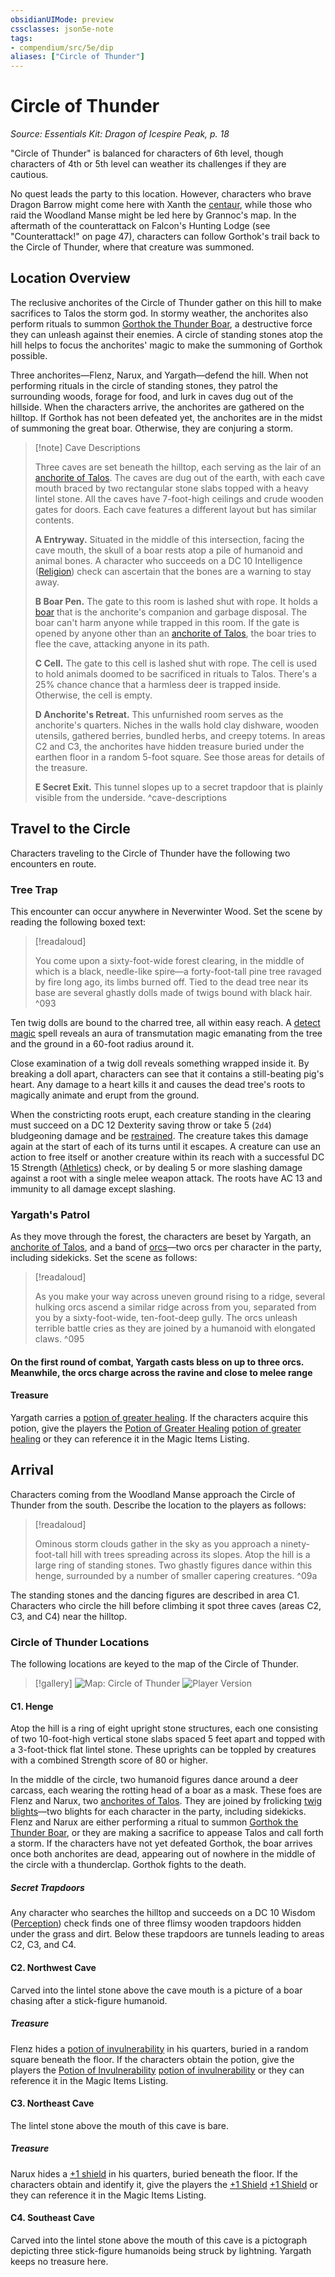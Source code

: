 ```yaml
---
obsidianUIMode: preview
cssclasses: json5e-note
tags:
- compendium/src/5e/dip
aliases: ["Circle of Thunder"]
---
```

# Circle of Thunder
*Source: Essentials Kit: Dragon of Icespire Peak, p. 18* 

"Circle of Thunder" is balanced for characters of 6th level, though characters of 4th or 5th level can weather its challenges if they are cautious.

No quest leads the party to this location. However, characters who brave Dragon Barrow might come here with Xanth the [centaur](/3-Mechanics/CLI/bestiary/monstrosity/centaur.md), while those who raid the Woodland Manse might be led here by Grannoc's map. In the aftermath of the counterattack on Falcon's Hunting Lodge (see "Counterattack!" on page 47), characters can follow Gorthok's trail back to the Circle of Thunder, where that creature was summoned.

## Location Overview

The reclusive anchorites of the Circle of Thunder gather on this hill to make sacrifices to Talos the storm god. In stormy weather, the anchorites also perform rituals to summon [Gorthok the Thunder Boar](/3-Mechanics/CLI/bestiary/npc/gorthok-the-thunder-boar-dip.md), a destructive force they can unleash against their enemies. A circle of standing stones atop the hill helps to focus the anchorites' magic to make the summoning of Gorthok possible.

Three anchorites—Flenz, Narux, and Yargath—defend the hill. When not performing rituals in the circle of standing stones, they patrol the surrounding woods, forage for food, and lurk in caves dug out of the hillside. When the characters arrive, the anchorites are gathered on the hilltop. If Gorthok has not been defeated yet, the anchorites are in the midst of summoning the great boar. Otherwise, they are conjuring a storm.

> [!note] Cave Descriptions
> 
> Three caves are set beneath the hilltop, each serving as the lair of an [anchorite of Talos](/3-Mechanics/CLI/bestiary/humanoid/anchorite-of-talos-dip.md). The caves are dug out of the earth, with each cave mouth braced by two rectangular stone slabs topped with a heavy lintel stone. All the caves have 7-foot-high ceilings and crude wooden gates for doors. Each cave features a different layout but has similar contents.
> 
> **A Entryway.** Situated in the middle of this intersection, facing the cave mouth, the skull of a boar rests atop a pile of humanoid and animal bones. A character who succeeds on a DC 10 Intelligence ([Religion](/3-Mechanics/CLI/rules/skills.md#Religion)) check can ascertain that the bones are a warning to stay away.
> 
> **B Boar Pen.** The gate to this room is lashed shut with rope. It holds a [boar](/3-Mechanics/CLI/bestiary/beast/boar.md) that is the anchorite's companion and garbage disposal. The boar can't harm anyone while trapped in this room. If the gate is opened by anyone other than an [anchorite of Talos](/3-Mechanics/CLI/bestiary/humanoid/anchorite-of-talos-dip.md), the boar tries to flee the cave, attacking anyone in its path.
> 
> **C Cell.** The gate to this cell is lashed shut with rope. The cell is used to hold animals doomed to be sacrificed in rituals to Talos. There's a 25% chance chance that a harmless deer is trapped inside. Otherwise, the cell is empty.
> 
> **D Anchorite's Retreat.** This unfurnished room serves as the anchorite's quarters. Niches in the walls hold clay dishware, wooden utensils, gathered berries, bundled herbs, and creepy totems. In areas C2 and C3, the anchorites have hidden treasure buried under the earthen floor in a random 5-foot square. See those areas for details of the treasure.
> 
> **E Secret Exit.** This tunnel slopes up to a secret trapdoor that is plainly visible from the underside.
^cave-descriptions

## Travel to the Circle

Characters traveling to the Circle of Thunder have the following two encounters en route.

### Tree Trap

This encounter can occur anywhere in Neverwinter Wood. Set the scene by reading the following boxed text:

> [!readaloud] 
> 
> You come upon a sixty-foot-wide forest clearing, in the middle of which is a black, needle-like spire—a forty-foot-tall pine tree ravaged by fire long ago, its limbs burned off. Tied to the dead tree near its base are several ghastly dolls made of twigs bound with black hair.
^093

Ten twig dolls are bound to the charred tree, all within easy reach. A [detect magic](/3-Mechanics/CLI/spells/detect-magic.md) spell reveals an aura of transmutation magic emanating from the tree and the ground in a 60-foot radius around it.

Close examination of a twig doll reveals something wrapped inside it. By breaking a doll apart, characters can see that it contains a still-beating pig's heart. Any damage to a heart kills it and causes the dead tree's roots to magically animate and erupt from the ground.

When the constricting roots erupt, each creature standing in the clearing must succeed on a DC 12 Dexterity saving throw or take 5 (`2d4`) bludgeoning damage and be [restrained](/3-Mechanics/CLI/rules/conditions.md#restrained). The creature takes this damage again at the start of each of its turns until it escapes. A creature can use an action to free itself or another creature within its reach with a successful DC 15 Strength ([Athletics](/3-Mechanics/CLI/rules/skills.md#Athletics)) check, or by dealing 5 or more slashing damage against a root with a single melee weapon attack. The roots have AC 13 and immunity to all damage except slashing.

### Yargath's Patrol

As they move through the forest, the characters are beset by Yargath, an [anchorite of Talos](/3-Mechanics/CLI/bestiary/humanoid/anchorite-of-talos-dip.md), and a band of [orcs](/3-Mechanics/CLI/bestiary/humanoid/orc.md)—two orcs per character in the party, including sidekicks. Set the scene as follows:

> [!readaloud] 
> 
> As you make your way across uneven ground rising to a ridge, several hulking orcs ascend a similar ridge across from you, separated from you by a sixty-foot-wide, ten-foot-deep gully. The orcs unleash terrible battle cries as they are joined by a humanoid with elongated claws.
^095

#### On the first round of combat, Yargath casts bless on up to three orcs. Meanwhile, the orcs charge across the ravine and close to melee range


#### Treasure

Yargath carries a [potion of greater healing](/3-Mechanics/CLI/items/potion-of-greater-healing.md). If the characters acquire this potion, give the players the [Potion of Greater Healing](/3-Mechanics/CLI/items/potion-of-greater-healing.md) [potion of greater healing](/3-Mechanics/CLI/decks/magic-item-cards-dip.md#potion%20of%20greater%20healing) or they can reference it in the Magic Items Listing.

## Arrival

Characters coming from the Woodland Manse approach the Circle of Thunder from the south. Describe the location to the players as follows:

> [!readaloud] 
> 
> Ominous storm clouds gather in the sky as you approach a ninety-foot-tall hill with trees spreading across its slopes. Atop the hill is a large ring of standing stones. Two ghastly figures dance within this henge, surrounded by a number of smaller capering creatures.
^09a

The standing stones and the dancing figures are described in area C1. Characters who circle the hill before climbing it spot three caves (areas C2, C3, and C4) near the hilltop.

### Circle of Thunder Locations

The following locations are keyed to the map of the Circle of Thunder.

> [!gallery]
> ![Map: Circle of Thunder](/3-Mechanics/CLI/adventures/essentials-kit-dragon-of-icespire-peak/img/011-map-cot-dm.webp#gallery)
> ![Player Version](/3-Mechanics/CLI/adventures/essentials-kit-dragon-of-icespire-peak/img/012-map-cot-pc.webp#gallery)

#### C1. Henge

Atop the hill is a ring of eight upright stone structures, each one consisting of two 10-foot-high vertical stone slabs spaced 5 feet apart and topped with a 3-foot-thick flat lintel stone. These uprights can be toppled by creatures with a combined Strength score of 80 or higher.

In the middle of the circle, two humanoid figures dance around a deer carcass, each wearing the rotting head of a boar as a mask. These foes are Flenz and Narux, two [anchorites of Talos](/3-Mechanics/CLI/bestiary/humanoid/anchorite-of-talos-dip.md). They are joined by frolicking [twig blights](/3-Mechanics/CLI/bestiary/plant/twig-blight.md)—two blights for each character in the party, including sidekicks. Flenz and Narux are either performing a ritual to summon [Gorthok the Thunder Boar](/3-Mechanics/CLI/bestiary/npc/gorthok-the-thunder-boar-dip.md), or they are making a sacrifice to appease Talos and call forth a storm. If the characters have not yet defeated Gorthok, the boar arrives once both anchorites are dead, appearing out of nowhere in the middle of the circle with a thunderclap. Gorthok fights to the death.

##### Secret Trapdoors

Any character who searches the hilltop and succeeds on a DC 10 Wisdom ([Perception](/3-Mechanics/CLI/rules/skills.md#Perception)) check finds one of three flimsy wooden trapdoors hidden under the grass and dirt. Below these trapdoors are tunnels leading to areas C2, C3, and C4.

#### C2. Northwest Cave

Carved into the lintel stone above the cave mouth is a picture of a boar chasing after a stick-figure humanoid.

##### Treasure

Flenz hides a [potion of invulnerability](/3-Mechanics/CLI/items/potion-of-invulnerability.md) in his quarters, buried in a random square beneath the floor. If the characters obtain the potion, give the players the [Potion of Invulnerability](/3-Mechanics/CLI/items/potion-of-invulnerability.md) [potion of invulnerability](/3-Mechanics/CLI/decks/magic-item-cards-dip.md#potion%20of%20invulnerability) or they can reference it in the Magic Items Listing.

#### C3. Northeast Cave

The lintel stone above the mouth of this cave is bare.

##### Treasure

Narux hides a [+1 shield](/3-Mechanics/CLI/items/1-shield.md) in his quarters, buried beneath the floor. If the characters obtain and identify it, give the players the [+1 Shield](/3-Mechanics/CLI/items/1-shield.md) [+1 Shield](/3-Mechanics/CLI/decks/magic-item-cards-dip.md#+1%20Shield) or they can reference it in the Magic Items Listing.

#### C4. Southeast Cave

Carved into the lintel stone above the mouth of this cave is a pictograph depicting three stick-figure humanoids being struck by lightning. Yargath keeps no treasure here.